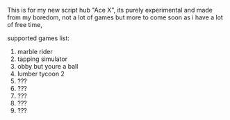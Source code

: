 This is for my new script hub "Ace X", its purely experimental and made from my boredom, not a lot of games but more to come soon as i have a lot of free time, 


supported games list:

1. marble rider
2. tapping simulator
3. obby but youre a ball
4. lumber tycoon 2
5. ???
6. ???
7. ???
8. ???
9. ???
